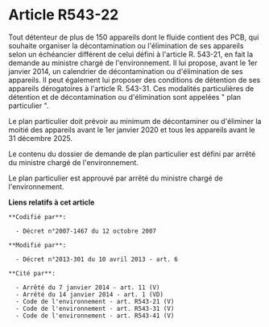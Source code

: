 # Article R543-22

Tout détenteur de plus de 150 appareils dont le fluide contient des PCB, qui souhaite organiser la décontamination ou
l'élimination de ses appareils selon un échéancier différent de celui défini à l'article R. 543-21, en fait la demande au
ministre chargé de l'environnement. Il lui propose, avant le 1er janvier 2014, un calendrier de décontamination ou
d'élimination de ses appareils. Il peut également lui proposer des conditions de détention de ses appareils dérogatoires à
l'article R. 543-31. Ces modalités particulières de détention et de décontamination ou d'élimination sont appelées " plan
particulier ". 

Le plan particulier doit prévoir au minimum de décontaminer ou d'éliminer la moitié des appareils avant le 1er janvier 2020
et tous les appareils avant le 31 décembre 2025. 

Le contenu du dossier de demande de plan particulier est défini par arrêté du ministre chargé de l'environnement. 

Le plan particulier est approuvé par arrêté du ministre chargé de l'environnement.

**Liens relatifs à cet article**

	**Codifié par**:

	  - Décret n°2007-1467 du 12 octobre 2007

	**Modifié par**:

	  - Décret n°2013-301 du 10 avril 2013 - art. 6

	**Cité par**:

	  - Arrêté du 7 janvier 2014 - art. 11 (V)
	  - Arrêté du 14 janvier 2014 - art. 1 (VD)
	  - Code de l'environnement - art. R543-21 (V)
	  - Code de l'environnement - art. R543-31 (V)
	  - Code de l'environnement - art. R543-41 (V)
